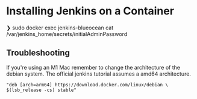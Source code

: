 # Installing Jenkins on a Container


❯ sudo docker exec jenkins-blueocean cat /var/jenkins_home/secrets/initialAdminPassword

## Troubleshooting 
If you're using an M1 Mac remember to change the architecture of the debian system. 
The official jenkins tutorial assumes a amd64 architecture. 
```
"deb [arch=arm64] https://download.docker.com/linux/debian \
$(lsb_release -cs) stable"
```